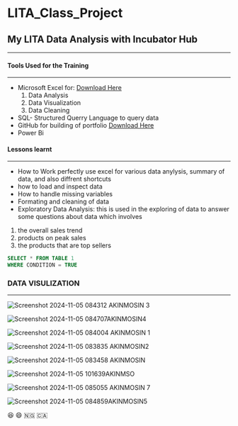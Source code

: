 # LITA_Class_Project
## My LITA Data Analysis with Incubator Hub
---


#### Tools Used for the Training
---
- Microsoft Excel for: [Download Here](https://wwww.microsoft.com)
  1. Data Analysis
  2. Data Visualization
  3. Data Cleaning
- SQL- Structured Querry Language to query data
- GitHub for building of portfolio [Download Here](https://www.github.com)
- Power Bi

#### Lessons learnt
---
- How to Work perfectly use excel for various data anylysis, summary of data, and also diffrent shortcuts
- how to load and inspect data
- How to handle missing variables
- Formating and cleaning of data
- Exploratory Data Analysis:  this is used in the exploring of data to answer some questions about data which involves
 1. the overall sales trend
 2. products on peak sales
 3. the products that are top sellers

```SQL
SELECT * FROM TABLE 1
WHERE CONDITION = TRUE
```

### DATA VISULIZATION
---

![Screenshot 2024-11-05 084312 AKINMOSIN 3](https://github.com/user-attachments/assets/12a4e9bf-634b-4609-827d-e6184a249e0e)


![Screenshot 2024-11-05 084707AKINMOSIN4](https://github.com/user-attachments/assets/0dca0e06-a833-4de5-9d56-3ad4c7716e87)


![Screenshot 2024-11-05 084004 AKINMOSIN 1](https://github.com/user-attachments/assets/67bde201-c7c3-4443-bd4b-9930d890430f)


![Screenshot 2024-11-05 083835 AKINMOSIN2](https://github.com/user-attachments/assets/c09e365b-32a6-4f2b-9bde-f7295c3899a7)


![Screenshot 2024-11-05 083458 AKINMOSIN](https://github.com/user-attachments/assets/4363708a-29fd-4d77-baf8-f8fac09dafd8)


![Screenshot 2024-11-05 101639AKINMSO](https://github.com/user-attachments/assets/84519092-627f-4b7e-8cfe-7879d2b4c053)


![Screenshot 2024-11-05 085055 AKINMOSIN 7](https://github.com/user-attachments/assets/f4ae44a2-394f-4a4f-9f40-528b03127be8)


![Screenshot 2024-11-05 084859AKINMOSIN5](https://github.com/user-attachments/assets/7e4b1ca8-6d23-462c-8d2a-c9c17269f539)

😆
😄
🇳🇬
🇨🇦

